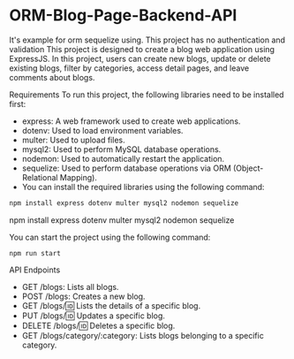 # ORM-Blog-Page-Backend-API
It's example for orm sequelize using. This project has no authentication and validation
This project is designed to create a blog web application using ExpressJS. In this project, users can create new blogs, update or delete existing blogs, filter by categories, access detail pages, and leave comments about blogs.

Requirements
To run this project, the following libraries need to be installed first:

- express: A web framework used to create web applications.
- dotenv: Used to load environment variables.
- multer: Used to upload files.
- mysql2: Used to perform MySQL database operations.
- nodemon: Used to automatically restart the application.
- sequelize: Used to perform database operations via ORM (Object-Relational Mapping).
- You can install the required libraries using the following command:
```bash
npm install express dotenv multer mysql2 nodemon sequelize
```

npm install express dotenv multer mysql2 nodemon sequelize

You can start the project using the following command:
```
npm run start
```

API Endpoints
- GET /blogs: Lists all blogs.
- POST /blogs: Creates a new blog.
- GET /blogs/:id: Lists the details of a specific blog.
- PUT /blogs/:id: Updates a specific blog.
- DELETE /blogs/:id: Deletes a specific blog.
- GET /blogs/category/:category: Lists blogs belonging to a specific category.
